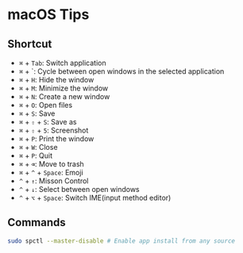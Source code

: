 # macOS Tips

## Shortcut

* `⌘` + `Tab`: Switch application
* `⌘` + `: Cycle between open windows in the selected application
* `⌘` + `H`: Hide the window
* `⌘` + `M`: Minimize the window
* `⌘` + `N`: Create a new window
* `⌘` + `O`: Open files
* `⌘` + `S`: Save
* `⌘` + `⇧` + `S`: Save as
* `⌘` + `⇧` + `5`: Screenshot
* `⌘` + `P`: Print the window
* `⌘` + `W`: Close
* `⌘` + `P`: Quit
* `⌘` + `⌫`: Move to trash
* `⌘` + `^` + `Space`: Emoji
* `^` + `↑`: Misson Control
* `^` + `↓`: Select between open windows
* `^` + `⌥` + `Space`: Switch IME(input method editor)

## Commands

```bash
sudo spctl --master-disable # Enable app install from any source
```
